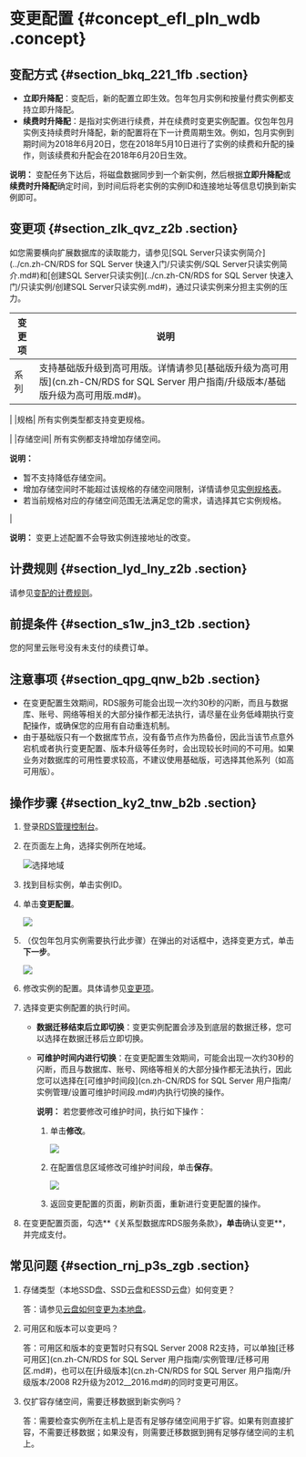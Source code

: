# 变更配置 {#concept_efl_pln_wdb .concept}

## 变配方式 {#section_bkq_221_1fb .section}

-   **立即升降配**：变配后，新的配置立即生效。包年包月实例和按量付费实例都支持立即升降配。
-   **续费时升降配**：是指对实例进行续费，并在续费时变更实例配置。仅包年包月实例支持续费时升降配，新的配置将在下一计费周期生效。例如，包月实例到期时间为2018年6月20日，您在2018年5月10日进行了实例的续费和升配的操作，则该续费和升配会在2018年6月20日生效。

**说明：** 变配任务下达后，将磁盘数据同步到一个新实例，然后根据**立即升降配**或**续费时升降配**确定时间，到时间后将老实例的实例ID和连接地址等信息切换到新实例即可。

## 变更项 {#section_zlk_qvz_z2b .section}

如您需要横向扩展数据库的读取能力，请参见[SQL Server只读实例简介](../cn.zh-CN/RDS for SQL Server 快速入门/只读实例/SQL Server只读实例简介.md#)和[创建SQL Server只读实例](../cn.zh-CN/RDS for SQL Server 快速入门/只读实例/创建SQL Server只读实例.md#)，通过只读实例来分担主实例的压力。

|变更项|说明|
|---|--|
|系列| 支持基础版升级到高可用版。详情请参见[基础版升级为高可用版](cn.zh-CN/RDS for SQL Server 用户指南/升级版本/基础版升级为高可用版.md#)。

 |
|规格| 所有实例类型都支持变更规格。

 |
|存储空间| 所有实例都支持增加存储空间。

 **说明：** 

-   暂不支持降低存储空间。
-   增加存储空间时不能超过该规格的存储空间限制，详情请参见[实例规格表](../cn.zh-CN/云数据库RDS简介/实例规格/实例规格表.md#)。
-   若当前规格对应的存储空间范围无法满足您的需求，请选择其它实例规格。

 |

**说明：** 变更上述配置不会导致实例连接地址的改变。

## 计费规则 {#section_lyd_lny_z2b .section}

请参见[变配的计费规则](../cn.zh-CN/云数据库RDS价格/变更配置费用说明.md)。

## 前提条件 {#section_s1w_jn3_t2b .section}

您的阿里云账号没有未支付的续费订单。

## 注意事项 {#section_qpg_qnw_b2b .section}

-   在变更配置生效期间，RDS服务可能会出现一次约30秒的闪断，而且与数据库、账号、网络等相关的大部分操作都无法执行，请尽量在业务低峰期执行变配操作，或确保您的应用有自动重连机制。
-   由于基础版只有一个数据库节点，没有备节点作为热备份，因此当该节点意外宕机或者执行变更配置、版本升级等任务时，会出现较长时间的不可用。如果业务对数据库的可用性要求较高，不建议使用基础版，可选择其他系列（如高可用版）。

## 操作步骤 {#section_ky2_tnw_b2b .section}

1.  登录[RDS管理控制台](https://rds.console.aliyun.com/)。
2.  在页面左上角，选择实例所在地域。

    ![选择地域](http://static-aliyun-doc.oss-cn-hangzhou.aliyuncs.com/assets/img/7814/156445275536543_zh-CN.png)

3.  找到目标实例，单击实例ID。
4.  单击**变更配置**。

    ![](http://static-aliyun-doc.oss-cn-hangzhou.aliyuncs.com/assets/img/7891/156445275511174_zh-CN.png)

5.  （仅包年包月实例需要执行此步骤）在弹出的对话框中，选择变更方式，单击**下一步**。

    ![](http://static-aliyun-doc.oss-cn-hangzhou.aliyuncs.com/assets/img/7891/15644527557047_zh-CN.png)

6.  修改实例的配置。具体请参见[变更项](#)。
7.  选择变更实例配置的执行时间。
    -   **数据迁移结束后立即切换**：变更实例配置会涉及到底层的数据迁移，您可以选择在数据迁移后立即切换。
    -   **可维护时间内进行切换**：在变更配置生效期间，可能会出现一次约30秒的闪断，而且与数据库、账号、网络等相关的大部分操作都无法执行，因此您可以选择在[可维护时间段](cn.zh-CN/RDS for SQL Server 用户指南/实例管理/设置可维护时间段.md#)内执行切换的操作。

        **说明：** 若您要修改可维护时间，执行如下操作：

        1.  单击**修改**。

            ![](http://static-aliyun-doc.oss-cn-hangzhou.aliyuncs.com/assets/img/7884/15644527553017_zh-CN.png)

        2.  在配置信息区域修改可维护时间段，单击**保存**。

            ![](http://static-aliyun-doc.oss-cn-hangzhou.aliyuncs.com/assets/img/7884/156445275521079_zh-CN.png)

        3.  返回变更配置的页面，刷新页面，重新进行变更配置的操作。
8.  在变更配置页面，勾选**《关系型数据库RDS服务条款》**，单击**确认变更**，并完成支付。

## 常见问题 {#section_rnj_p3s_zgb .section}

1.  存储类型（本地SSD盘、SSD云盘和ESSD云盘）如何变更？

    答：请参见[云盘如何变更为本地盘](../cn.zh-CN/常见问题/空间__内存/云盘如何变更为本地盘.md#)。

2.  可用区和版本可以变更吗？

    答：可用区和版本的变更暂时只有SQL Server 2008 R2支持，可以单独[迁移可用区](cn.zh-CN/RDS for SQL Server 用户指南/实例管理/迁移可用区.md#)，也可以在[升级版本](cn.zh-CN/RDS for SQL Server 用户指南/升级版本/2008 R2升级为2012__2016.md#)的同时变更可用区。

3.  仅扩容存储空间，需要迁移数据到新实例吗？

    答：需要检查实例所在主机上是否有足够存储空间用于扩容。如果有则直接扩容，不需要迁移数据；如果没有，则需要迁移数据到拥有足够存储空间的主机上。


